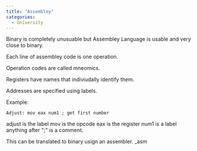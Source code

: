 ```yaml
---
title: "Assembley"
categories:
  - University
---
```


Binary is completely unusuable but Assembley Language is usable and very close to binary.

Each line of assembley code is one operation.

Operation codes are called mneomics.

Registers have names that indiviudally identify them.

Addresses are specified using labels.

Example:
```
Adjust: mov eax num1 ; get first number
```
adjust is the label
mov is the opcode
eax is the register
num1 is a label
anything after ";" is a comment.

This can be translated to binary usign an assembler. _asm